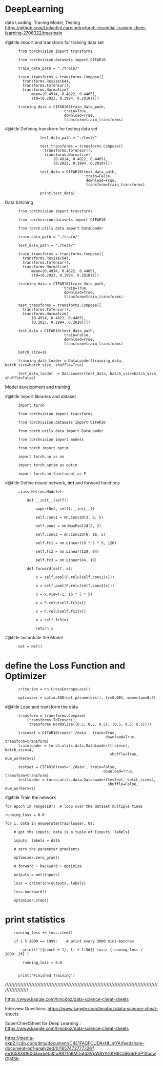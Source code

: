 # DeepLearning

data Loading, Traning Model, Testing
https://github.com/LinkedInLearning/pytorch-essential-training-deep-learning-2706322/tree/main

#@title Import and transform for training data set

          from torchvision import transforms
          
          from torchvision.datasets import CIFAR10
          
          train_data_path = "./train/"
          
          train_transforms = transforms.Compose([
            transforms.Resize(64),
            transforms.ToTensor(),
            transforms.Normalize(
                mean=(0.4914, 0.4822, 0.4465),
                std=(0.2023, 0.1994, 0.2010))])
          
          training_data = CIFAR10(train_data_path,
                               train=True,
                               download=True,
                               transform=train_transforms)

                     

#@title Defining transform for testing data set

                    test_data_path = "./test/"
                    
                    test_transforms = transforms.Compose([
                      transforms.ToTensor(),
                      transforms.Normalize(
                          (0.4914, 0.4822, 0.4465),
                          (0.2023, 0.1994, 0.2010))])
                    
                    test_data = CIFAR10(test_data_path,
                                         train=False,
                                         download=True,
                                         transform=train_transforms)
                    
                    print(test_data)



Data batching

          from torchvision import transforms
          
          from torchvision.datasets import CIFAR10
          
          from torch.utils.data import DataLoader

          train_data_path = "./train/"
          
          test_data_path = "./test/"

          train_transforms = transforms.Compose([
            transforms.Resize(64),
            transforms.ToTensor(),
            transforms.Normalize(
                mean=(0.4914, 0.4822, 0.4465),
                std=(0.2023, 0.1994, 0.2010))])
          
          training_data = CIFAR10(train_data_path,
                               train=True,
                               download=True,
                               transform=train_transforms)
          
          test_transforms = transforms.Compose([
            transforms.ToTensor(),
            transforms.Normalize(
                (0.4914, 0.4822, 0.4465),
                (0.2023, 0.1994, 0.2010))])
          
          test_data = CIFAR10(test_data_path,
                               train=False,
                               download=True,
                               transform=train_transforms)
          
          batch_size=16
          
          training_data_loader = DataLoader(training_data, batch_size=batch_size, shuffle=True)
          
          test_data_loader  = DataLoader(test_data, batch_size=batch_size, shuffle=False)



Model development and training

#@title Import libraries and dataset
          
          import torch
          
          from torchvision import transforms
          
          from torchvision.datasets import CIFAR10
          
          from torch.utils.data import DataLoader
          
          from torchvision import models
          
          from torch import optim
          
          import torch.nn as nn
          
          import torch.optim as optim
          
          import torch.nn.functional as F



#@title Define neural network, __init__ and forward functions

          class Net(nn.Module):
          
              def __init__(self):
              
                  super(Net, self).__init__()
                  
                  self.conv1 = nn.Conv2d(3, 6, 5)
                  
                  self.pool = nn.MaxPool2d(2, 2)
                  
                  self.conv2 = nn.Conv2d(6, 16, 5)
                  
                  self.fc1 = nn.Linear(16 * 5 * 5, 120)
                  
                  self.fc2 = nn.Linear(120, 84)
                  
                  self.fc3 = nn.Linear(84, 10)
          
              def forward(self, x):
              
                  x = self.pool(F.relu(self.conv1(x)))
                  
                  x = self.pool(F.relu(self.conv2(x)))
                  
                  x = x.view(-1, 16 * 5 * 5)
                  
                  x = F.relu(self.fc1(x))
                  
                  x = F.relu(self.fc2(x))
                  
                  x = self.fc3(x)
                  
                  return x
                  
#@title Instantiate the Model

          net = Net()

# define the Loss Function and Optimizer

          criterion = nn.CrossEntropyLoss()
          
          optimizer = optim.SGD(net.parameters(), lr=0.001, momentum=0.9)
     

#@title Load and transform the data

          transform = transforms.Compose(
              [transforms.ToTensor(),
               transforms.Normalize((0.5, 0.5, 0.5), (0.5, 0.5, 0.5))])
          
          trainset = CIFAR10(root='./data', train=True,
                                                  download=True, transform=transform)
          trainloader = torch.utils.data.DataLoader(trainset, batch_size=4,
                                                    shuffle=True, num_workers=2)
          
          testset = CIFAR10(root='./data', train=False,
                                                 download=True, transform=transform)
          testloader = torch.utils.data.DataLoader(testset, batch_size=4,
                                                   shuffle=False, num_workers=2)
     

#@title Train the network

    for epoch in range(10):  # loop over the dataset multiple times

    running_loss = 0.0
    
    for i, data in enumerate(trainloader, 0):
    
        # get the inputs; data is a tuple of [inputs, labels]
        
        inputs, labels = data

        # zero the parameter gradients
        
        optimizer.zero_grad()

        # forward + backward + optimize
        
        outputs = net(inputs)
        
        loss = criterion(outputs, labels)
        
        loss.backward()
        
        optimizer.step()
        

# print statistics

        running_loss += loss.item()
        
        if i % 2000 == 1999:    # print every 2000 mini-batches
        
            print(f'[{epoch + 1}, {i + 1:5d}] loss: {running_loss / 2000:.3f}')
            
            running_loss = 0.0
            

          print('Finished Training')     


//////////////////////////////////////////////////////////////////////////////////////////////////////////////////


https://www.kaggle.com/timoboz/data-science-cheat-sheets


Interview Questions: https://www.kaggle.com/timoboz/data-science-cheat-sheets

SuperCheetSheet for Deep Learning : https://www.kaggle.com/timoboz/data-science-cheat-sheets


https://media-exp2.licdn.com/dms/document/C4E1FAQFCUDAxHf_mYA/feedshare-document-pdf-analyzed/0/1657472777326?e=1658361600&v=beta&t=RB71o9MDqt43VpWBYAGKH9Cl5Br6rFVP1XocwGlM3Ic
